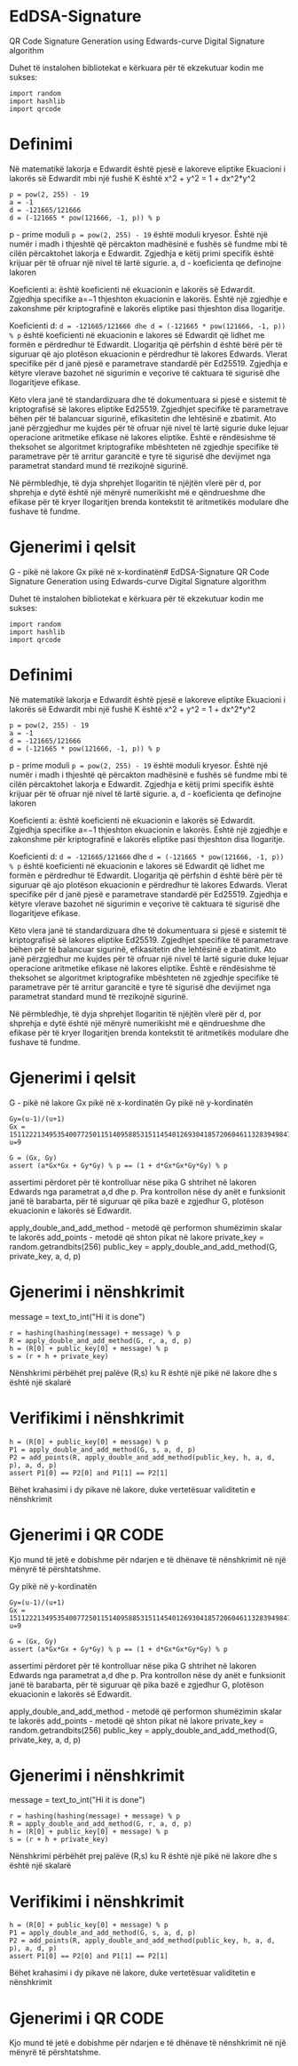 # EdDSA-Signature
QR Code Signature Generation using Edwards-curve Digital Signature algorithm

Duhet të instalohen bibliotekat e kërkuara për të ekzekutuar kodin me sukses:
```
import random
import hashlib
import qrcode
```

# Definimi
Në matematikë lakorja e Edwardit është pjesë e lakoreve eliptike
Ekuacioni i lakorës së Edwardit mbi një fushë K është x^2 + y^2 = 1 + dx^2*y^2
```
p = pow(2, 255) - 19
a = -1
d = -121665/121666
d = (-121665 * pow(121666, -1, p)) % p
```

p - prime moduli
```p = pow(2, 255) - 19``` është moduli kryesor. Është një numër i madh i thjeshtë që përcakton madhësinë e fushës së fundme mbi të cilën përcaktohet lakorja e Edwardit. Zgjedhja e këtij primi specifik është krijuar për të ofruar një nivel të lartë sigurie.
a, d - koeficienta qe definojne lakoren

Koeficienti a: është koeficienti në ekuacionin e lakorës së Edwardit. Zgjedhja specifike a=−1 thjeshton ekuacionin e lakorës. Është një zgjedhje e zakonshme për kriptografinë e lakorës eliptike pasi thjeshton disa llogaritje.

Koeficienti d: 
```d = -121665/121666 dhe d = (-121665 * pow(121666, -1, p)) % p``` është koeficienti në ekuacionin e lakores së  Edwardit që lidhet me formën e përdredhur të Edwardit. Llogaritja që përfshin d është bërë për të siguruar që ajo plotëson ekuacionin e përdredhur të lakores Edwards.
Vlerat specifike për d janë pjesë e parametrave standardë për Ed25519. Zgjedhja e këtyre vlerave bazohet në sigurimin e veçorive të caktuara të sigurisë dhe llogaritjeve efikase.

Këto vlera janë të standardizuara dhe të dokumentuara si pjesë e sistemit të kriptografisë së lakores eliptike Ed25519. Zgjedhjet specifike të parametrave bëhen për të balancuar sigurinë, efikasitetin dhe lehtësinë e zbatimit. Ato janë përzgjedhur me kujdes për të ofruar një nivel të lartë sigurie duke lejuar operacione aritmetike efikase në lakores eliptike. Është e rëndësishme të theksohet se algoritmet kriptografike mbështeten në zgjedhje specifike të parametrave për të arritur garancitë e tyre të sigurisë dhe devijimet nga parametrat standard mund të rrezikojnë sigurinë.

Në përmbledhje, të dyja shprehjet llogaritin të njëjtën vlerë për d, por shprehja e dytë është një mënyrë numerikisht më e qëndrueshme dhe efikase për të kryer llogaritjen brenda kontekstit të aritmetikës modulare dhe fushave të fundme.

# Gjenerimi i qelsit
G - pikë në lakore
Gx pikë në x-kordinatën# EdDSA-Signature
QR Code Signature Generation using Edwards-curve Digital Signature algorithm

Duhet të instalohen bibliotekat e kërkuara për të ekzekutuar kodin me sukses:
```
import random
import hashlib
import qrcode
```

# Definimi
Në matematikë lakorja e Edwardit është pjesë e lakoreve eliptike
Ekuacioni i lakorës së Edwardit mbi një fushë K është x^2 + y^2 = 1 + dx^2*y^2
```
p = pow(2, 255) - 19
a = -1
d = -121665/121666
d = (-121665 * pow(121666, -1, p)) % p
```

p - prime moduli
```p = pow(2, 255) - 19``` është moduli kryesor. Është një numër i madh i thjeshtë që përcakton madhësinë e fushës së fundme mbi të cilën përcaktohet lakorja e Edwardit. Zgjedhja e këtij primi specifik është krijuar për të ofruar një nivel të lartë sigurie.
a, d - koeficienta qe definojne lakoren

Koeficienti a: është koeficienti në ekuacionin e lakorës së Edwardit. Zgjedhja specifike a=−1 thjeshton ekuacionin e lakorës. Është një zgjedhje e zakonshme për kriptografinë e lakorës eliptike pasi thjeshton disa llogaritje.

Koeficienti d: 
```d = -121665/121666``` dhe ```d = (-121665 * pow(121666, -1, p)) % p``` është koeficienti në ekuacionin e lakores së  Edwardit që lidhet me formën e përdredhur të Edwardit. Llogaritja që përfshin d është bërë për të siguruar që ajo plotëson ekuacionin e përdredhur të lakores Edwards.
Vlerat specifike për d janë pjesë e parametrave standardë për Ed25519. Zgjedhja e këtyre vlerave bazohet në sigurimin e veçorive të caktuara të sigurisë dhe llogaritjeve efikase.

Këto vlera janë të standardizuara dhe të dokumentuara si pjesë e sistemit të kriptografisë së lakores eliptike Ed25519. Zgjedhjet specifike të parametrave bëhen për të balancuar sigurinë, efikasitetin dhe lehtësinë e zbatimit. Ato janë përzgjedhur me kujdes për të ofruar një nivel të lartë sigurie duke lejuar operacione aritmetike efikase në lakores eliptike. Është e rëndësishme të theksohet se algoritmet kriptografike mbështeten në zgjedhje specifike të parametrave për të arritur garancitë e tyre të sigurisë dhe devijimet nga parametrat standard mund të rrezikojnë sigurinë.

Në përmbledhje, të dyja shprehjet llogaritin të njëjtën vlerë për d, por shprehja e dytë është një mënyrë numerikisht më e qëndrueshme dhe efikase për të kryer llogaritjen brenda kontekstit të aritmetikës modulare dhe fushave të fundme.

# Gjenerimi i qelsit
G - pikë në lakore
Gx pikë në x-kordinatën
Gy pikë në y-kordinatën
```
Gy=(u-1)/(u+1)
Gx = 15112221349535400772501151409588531511454012693041857206046113283949847762202
u=9

G = (Gx, Gy)
assert (a*Gx*Gx + Gy*Gy) % p == (1 + d*Gx*Gx*Gy*Gy) % p
```
assertimi përdoret për të kontrolluar nëse pika G shtrihet në lakoren Edwards nga parametrat a,d dhe p.
Pra kontrollon nëse dy anët e funksionit janë të barabarta, për të siguruar që pika bazë e zgjedhur G, plotëson ekuacionin e lakorës së Edwardit.

apply_double_and_add_method - metodë që performon shumëzimin skalar te lakorës
add_points - metodë që shton pikat në lakore
private_key = random.getrandbits(256)
public_key = apply_double_and_add_method(G, private_key, a, d, p)



# Gjenerimi i nënshkrimit
message = text_to_int("Hi it is done")
```
r = hashing(hashing(message) + message) % p
R = apply_double_and_add_method(G, r, a, d, p)
h = (R[0] + public_key[0] + message) % p
s = (r + h + private_key)
```

Nënshkrimi përbëhët prej palëve (R,s) ku R është një pikë në lakore dhe s është një skalarë

# Verifikimi i nënshkrimit
```
h = (R[0] + public_key[0] + message) % p
P1 = apply_double_and_add_method(G, s, a, d, p)
P2 = add_points(R, apply_double_and_add_method(public_key, h, a, d, p), a, d, p)
assert P1[0] == P2[0] and P1[1] == P2[1]
```

Bëhet krahasimi i dy pikave në lakore, duke vertetësuar validitetin e nënshkrimit

# Gjenerimi i QR CODE
Kjo mund të jetë e dobishme për ndarjen e të dhënave të nënshkrimit në një mënyrë të përshtatshme.

Gy pikë në y-kordinatën
```
Gy=(u-1)/(u+1)
Gx = 15112221349535400772501151409588531511454012693041857206046113283949847762202
u=9

G = (Gx, Gy)
assert (a*Gx*Gx + Gy*Gy) % p == (1 + d*Gx*Gx*Gy*Gy) % p
```

assertimi përdoret për të kontrolluar nëse pika G shtrihet në lakoren Edwards nga parametrat a,d dhe p.
Pra kontrollon nëse dy anët e funksionit janë të barabarta, për të siguruar që pika bazë e zgjedhur G, plotëson ekuacionin e lakorës së Edwardit.

apply_double_and_add_method - metodë që performon shumëzimin skalar te lakorës
add_points - metodë që shton pikat në lakore
private_key = random.getrandbits(256)
public_key = apply_double_and_add_method(G, private_key, a, d, p)



# Gjenerimi i nënshkrimit
message = text_to_int("Hi it is done")
```
r = hashing(hashing(message) + message) % p
R = apply_double_and_add_method(G, r, a, d, p)
h = (R[0] + public_key[0] + message) % p
s = (r + h + private_key)
```

Nënshkrimi përbëhët prej palëve (R,s) ku R është një pikë në lakore dhe s është një skalarë

# Verifikimi i nënshkrimit
```
h = (R[0] + public_key[0] + message) % p
P1 = apply_double_and_add_method(G, s, a, d, p)
P2 = add_points(R, apply_double_and_add_method(public_key, h, a, d, p), a, d, p)
assert P1[0] == P2[0] and P1[1] == P2[1]
```

Bëhet krahasimi i dy pikave në lakore, duke vertetësuar validitetin e nënshkrimit

# Gjenerimi i QR CODE
Kjo mund të jetë e dobishme për ndarjen e të dhënave të nënshkrimit në një mënyrë të përshtatshme.
